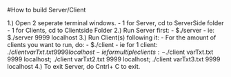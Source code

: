 #How to build Server/Client 

1.) Open 2 seperate terminal windows. 
	- 1 for Server, cd to ServerSide folder
	- 1 for Clients, cd to Clientside Folder
2.) Run Server first:
	- $./server <port> <ip Address>
	- ie:  $./server 9999 localhost
3.) Run Client(s) following it:
	- For the amount of clients you want to run, do:
		- $./client <txtfile name> <port> <ip Address>
		- ie for 1 client: 	$./client varTxt.txt 9999 localhost
		- ie for multiple clients: 
			-$./client varTxt.txt 9999 localhost; ./client varTxt2.txt 9999 localhost; ./client varTxt3.txt 9999 localhost
4.) To exit Server, do Cntrl+ C to exit.

